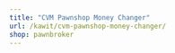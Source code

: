 ```yaml
---
title: "CVM Pawnshop Money Changer"
url: /kawit/cvm-pawnshop-money-changer/
shop: pawnbroker
---
```

